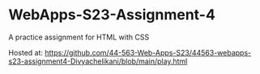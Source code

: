 # WebApps-S23-Assignment-4
A practice assignment for HTML with CSS <br>

Hosted at: https://github.com/44-563-Web-Apps-S23/44563-webapps-s23-assignment4-Divyachelikani/blob/main/play.html


